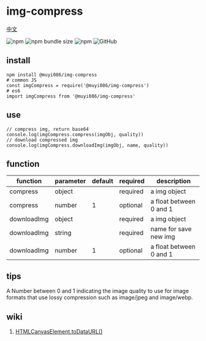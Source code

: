 # img-compress

[中文](https://github.com/MuYi086/npm_package/blob/master/@muyi086/img-compress/README-CN.md '中文')

![npm](https://img.shields.io/npm/v/@muyi086/img-compress) ![npm bundle size](https://img.shields.io/bundlephobia/min/@muyi086/img-compress) ![npm](https://img.shields.io/npm/dt/@muyi086/img-compress) ![GitHub](https://img.shields.io/github/license/MuYi086/npm_package)

## install
```SHELL
npm install @muyi086/img-compress
# common JS
const imgCompress = require('@muyi086/img-compress')
# es6
import imgCompress from '@muyi086/img-compress'
```

## use
```JS
// compress img, return base64
console.log(imgCompress.compress(imgObj, quality))
// download compressed img
console.log(imgCompress.downloadImg(imgObj, name, quality))
```

## function

function|parameter|default|required|description|
--|--|--|--|--|
compress|object||required|a img object|
compress|number|1|optional|a float between 0 and 1|
downloadImg|object||required|a img object|
downloadImg|string||required|name for save new img|
downloadImg|number|1|optional|a float between 0 and 1|


## tips
A Number between 0 and 1 indicating the image quality to use for image formats that use lossy compression such as image/jpeg and image/webp.

## wiki
1. [HTMLCanvasElement.toDataURL()](https://developer.mozilla.org/en-US/docs/Web/API/HTMLCanvasElement/toDataURL 'HTMLCanvasElement.toDataURL()')